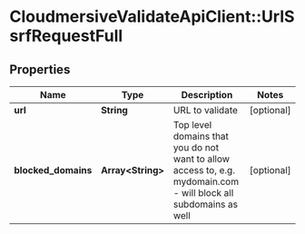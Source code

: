 # CloudmersiveValidateApiClient::UrlSsrfRequestFull

## Properties
Name | Type | Description | Notes
------------ | ------------- | ------------- | -------------
**url** | **String** | URL to validate | [optional] 
**blocked_domains** | **Array&lt;String&gt;** | Top level domains that you do not want to allow access to, e.g. mydomain.com - will block all subdomains as well | [optional] 



